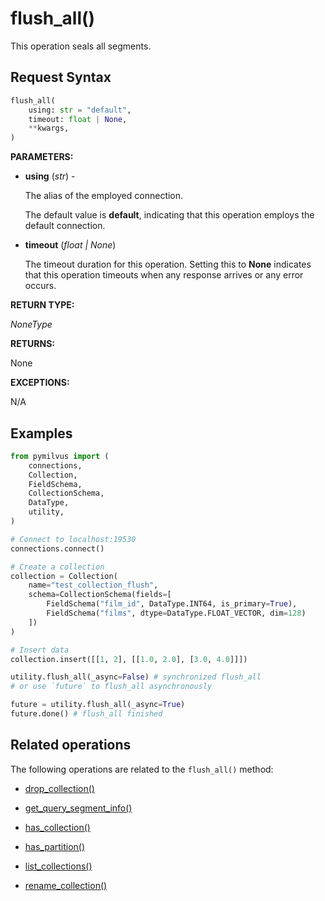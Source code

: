 # flush_all()

This operation seals all segments.

## Request Syntax

```python
flush_all(
    using: str = "default",
    timeout: float | None,
    **kwargs,
)
```

__PARAMETERS:__

- __using__ (_str_) - 

    The alias of the employed connection.

    The default value is __default__, indicating that this operation employs the default connection.

- __timeout__ (_float _|_ None_)  

    The timeout duration for this operation. Setting this to __None__ indicates that this operation timeouts when any response arrives or any error occurs.

__RETURN TYPE:__

_NoneType_

__RETURNS:__

None

__EXCEPTIONS:__

N/A

## Examples

```python
from pymilvus import (
    connections, 
    Collection, 
    FieldSchema, 
    CollectionSchema, 
    DataType, 
    utility,
)

# Connect to localhost:19530
connections.connect()

# Create a collection
collection = Collection(
    name="test_collection_flush", 
    schema=CollectionSchema(fields=[
        FieldSchema("film_id", DataType.INT64, is_primary=True),
        FieldSchema("films", dtype=DataType.FLOAT_VECTOR, dim=128)
    ])
)

# Insert data
collection.insert([[1, 2], [[1.0, 2.0], [3.0, 4.0]]])

utility.flush_all(_async=False) # synchronized flush_all
# or use `future` to flush_all asynchronously

future = utility.flush_all(_async=True)
future.done() # flush_all finished
```

## Related operations

The following operations are related to the `flush_all()` method:

- [drop_collection()](./drop_collection.md)

- [get_query_segment_info()](./get_query_segment_info.md)

- [has_collection()](./has_collection.md)

- [has_partition()](./has_partition.md)

- [list_collections()](./list_collections.md)

- [rename_collection()](./rename_collection.md)

